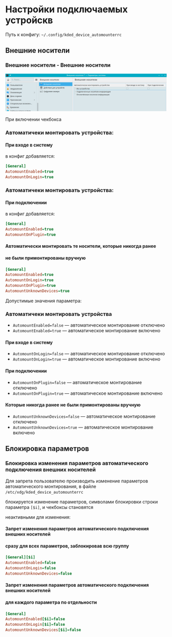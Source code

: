 # Настройки подключаемых устройскв

Путь к конфигу: `~/.config/kded_device_automounterrc`

## Внешние носители

### Внешние носители - Внешние носители

![""](../img/20230713_150016.png "")

При включении чекбокса

### Автоматичеки монтировать устройства:

#### При входе в систему

в конфиг добавляется:

```ini
[General]
AutomountEnabled=true
AutomountOnLogin=true
```
### Автоматичеки монтировать устройства:

#### При подключении

в конфиг добавляется:

```ini
[General]
AutomountEnabled=true
AutomountOnPlugin=true
```

#### Автоматически монтировать те носители, которые никогда ранее

#### не были примонтированы вручную

```ini
[General]
AutomountEnabled=true
AutomountOnLogin=true
AutomountOnPlugin=true
AutomountUnknownDevices=true
```

Допустимые значения параметра:

### Автоматичеки монтировать устройства

* `AutomountEnabled=false` — автоматическое монтирование отключено
* `AutomountEnabled=true` — автоматическое монтирование включено

#### При входе в систему

* `AutomountOnLogin=false` — автоматическое монтирование отключено
* `AutomountOnLogin=true` — автоматическое монтирование включено

#### При подключении

* `AutomountOnPlugin=false` — автоматическое монтирование отключено
* `AutomountOnPlugin=true` — автоматическое монтирование включено

#### Которые никогда ранее не были примонтированы вручную

* `AutomountUnknownDevices=false` — автоматическое монтирование отключено
* `AutomountUnknownDevices=true` — автоматическое монтирование включено

## Блокировка параметров

### Блокировка изменения параметров автоматического подключения внешних носителей

Для запрета пользователю производить изменение параметров автоматического монтирования, в файле `/etc/xdg/kded_device_automounterrc`

блокируется изменение параметров, символами блокировки строки параметра `[$i]`, и чекбоксы становятся

неактивными для изменения:

#### Запрет изменения параметров автоматического подключения внешних носителей

#### сразу для всех параметров, заблокировав всю группу

```ini
[General][$i]
AutomountEnabled=false
AutomountOnLogin=false
AutomountUnknownDevices=false
```

#### Запрет изменения параметров автоматического подключения внешних носителей

#### для каждого параметра по отдельности

```ini
[General]
AutomountEnabled[$i]=false
AutomountOnLogin[$i]=false
AutomountUnknownDevices[$i]=false
```
